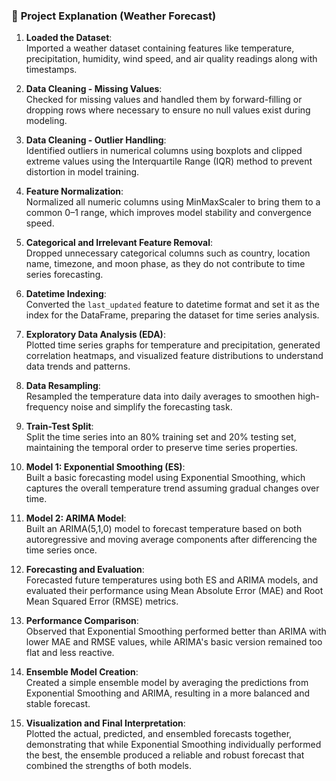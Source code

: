 
### 📜 **Project Explanation (Weather Forecast)**

1. **Loaded the Dataset**:  
   Imported a weather dataset containing features like temperature, precipitation, humidity, wind speed, and air quality readings along with timestamps.

2. **Data Cleaning - Missing Values**:  
   Checked for missing values and handled them by forward-filling or dropping rows where necessary to ensure no null values exist during modeling.

3. **Data Cleaning - Outlier Handling**:  
   Identified outliers in numerical columns using boxplots and clipped extreme values using the Interquartile Range (IQR) method to prevent distortion in model training.

4. **Feature Normalization**:  
   Normalized all numeric columns using MinMaxScaler to bring them to a common 0–1 range, which improves model stability and convergence speed.

5. **Categorical and Irrelevant Feature Removal**:  
   Dropped unnecessary categorical columns such as country, location name, timezone, and moon phase, as they do not contribute to time series forecasting.

6. **Datetime Indexing**:  
   Converted the `last_updated` feature to datetime format and set it as the index for the DataFrame, preparing the dataset for time series analysis.

7. **Exploratory Data Analysis (EDA)**:  
   Plotted time series graphs for temperature and precipitation, generated correlation heatmaps, and visualized feature distributions to understand data trends and patterns.

8. **Data Resampling**:  
   Resampled the temperature data into daily averages to smoothen high-frequency noise and simplify the forecasting task.

9. **Train-Test Split**:  
   Split the time series into an 80% training set and 20% testing set, maintaining the temporal order to preserve time series properties.

10. **Model 1: Exponential Smoothing (ES)**:  
    Built a basic forecasting model using Exponential Smoothing, which captures the overall temperature trend assuming gradual changes over time.

11. **Model 2: ARIMA Model**:  
    Built an ARIMA(5,1,0) model to forecast temperature based on both autoregressive and moving average components after differencing the time series once.

12. **Forecasting and Evaluation**:  
    Forecasted future temperatures using both ES and ARIMA models, and evaluated their performance using Mean Absolute Error (MAE) and Root Mean Squared Error (RMSE) metrics.

13. **Performance Comparison**:  
    Observed that Exponential Smoothing performed better than ARIMA with lower MAE and RMSE values, while ARIMA's basic version remained too flat and less reactive.

14. **Ensemble Model Creation**:  
    Created a simple ensemble model by averaging the predictions from Exponential Smoothing and ARIMA, resulting in a more balanced and stable forecast.

15. **Visualization and Final Interpretation**:  
    Plotted the actual, predicted, and ensembled forecasts together, demonstrating that while Exponential Smoothing individually performed the best, the ensemble produced a reliable and robust forecast that combined the strengths of both models.
